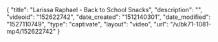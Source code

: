 {
    "title": "Larissa Raphael - Back to School Snacks",
    "description": "",
    "videoid": "152622742",
    "date_created": "1512140301",
    "date_modified": "1527110749",
    "type": "captivate",
    "layout": "video",
    "url": "\/v\/bk71-1081-mp4\/152622742"
}